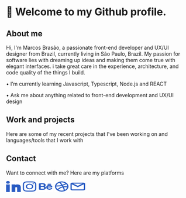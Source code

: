 # 👋 Welcome to my Github profile. 

## About me
<div>
  <p>Hi, I'm Marcos Brasão, a passionate front-end developer and UX/UI designer from Brazil, currently living in São Paulo, Brazil. My passion for software lies with dreaming up ideas and making them come true with elegant interfaces. i take great care in the experience, architecture, and code quality of the things I build.</p>
  <p>• I’m currently learning Javascript, Typescript, Node.js and REACT</p>
  <p>• Ask me about anything related to front-end development and UX/UI design</p>
</div>

## Work and projects
<div>
  <p>Here are some of my recent projects that I've been working on and languages/tools that I work with</p>
</div>

## Contact
<div>
  <p>Want to connect with me? Here are my platforms</p>
  <a href="https://www.linkedin.com/in/mavibrasao/" target="blank"><img align="center" src="https://raw.githubusercontent.com/mavibrasao/Mavibrasao/main/linkedin.svg" alt="https://www.linkedin.com/in/mavibrasao/" height="30" width="40" /></a>
  <a href="https://www.instagram.com/hello.mavibrasao/" target="blank"><img align="center" src="https://raw.githubusercontent.com/mavibrasao/Mavibrasao/main/instagram.svg" alt="https://www.instagram.com/hello.mavibrasao/" height="30" width="40" /></a>
  <a href="https://www.behance.net/mavibrasao" target="blank"><img align="center" src="https://raw.githubusercontent.com/mavibrasao/Mavibrasao/main/behance.svg" alt="https://www.behance.net/mavibrasao" height="30" width="40" /></a>
  <a href="https://dribbble.com/mavibrasao" target="blank"><img align="center" src="https://raw.githubusercontent.com/mavibrasao/Mavibrasao/main/dribbble.svg" alt="https://dribbble.com/mavibrasao" height="30" width="40" /></a>
  <a href="mailto:hello.mavibrasao@gmail.com"><img align="center" src="https://raw.githubusercontent.com/mavibrasao/Mavibrasao/main/email.svg" alt="Send e-mail to hello.mavibrasao@gmail.com" height="30" width="40" /></a>
</div>







